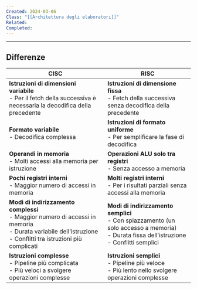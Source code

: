 ```yaml
---
Created: 2024-03-06
Class: "[[Architettura degli elaboratori]]"
Related: 
Completed:
---
```

---

## Differenze

| CISC                                                                                                                                                              | RISC                                                                                                                                            |
| ----------------------------------------------------------------------------------------------------------------------------------------------------------------- | ----------------------------------------------------------------------------------------------------------------------------------------------- |
| **Istruzioni di dimensioni variabile**<br>- Per il fetch della successiva è necessaria la decodifica della precedente                                             | **Istruzioni di dimensione fissa**<br>- Fetch della successiva senza decodifica della precedente                                                |
| **Formato variabile**<br>- Decodifica complessa                                                                                                                   | **Istruzioni di formato uniforme**<br>- Per semplificare la fase di decodifica                                                                  |
| **Operandi in memoria**<br>- Molti accessi alla memoria per istruzione                                                                                            | **Operazioni ALU solo tra registri**<br>- Senza accesso a memoria                                                                               |
| **Pochi registri interni**<br>- Maggior numero di accessi in memoria                                                                                              | **Molti registri interni**<br>- Per i risultati parziali senza accessi alla memoria                                                             |
| **Modi di indirizzamento complessi**<br>- Maggior numero di accessi in memoria<br>- Durata variabile dell’istruzione<br>- Conflitti tra istruzioni più complicati | **Modi di indirizzamento semplici**<br>- Con spiazzamento (un solo accesso a memoria)<br>- Durata fissa dell’istruzione<br>- Conflitti semplici |
| **Istruzioni complesse**<br>- Pipeline più complicata<br> - Più veloci a svolgere operazioni complesse                                                            | **Istruzioni semplici**<br>- Pipeline più veloce<br>- Più lento nello svolgere operazioni complesse                                             |
